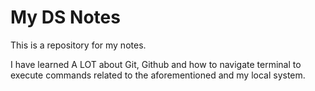 # My DS Notes

This is a repository for my notes.

I have learned A LOT about Git, Github and how to navigate terminal to execute commands related to the aforementioned and my local system.
